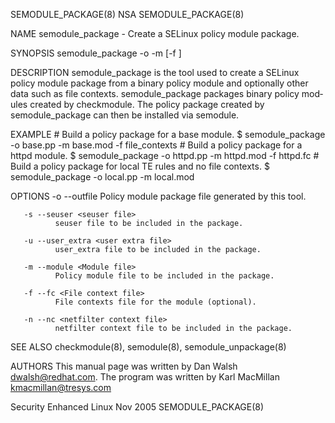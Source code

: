 SEMODULE_PACKAGE(8)                                                                                  NSA                                                                                  SEMODULE_PACKAGE(8)



NAME
       semodule_package - Create a SELinux policy module package.


SYNOPSIS
       semodule_package -o <output file> -m <module> [-f <file contexts>]

DESCRIPTION
       semodule_package is the tool used to create a SELinux policy module package from a binary policy module and optionally other data such as file contexts.  semodule_package packages binary policy mod‐
       ules created by checkmodule.  The policy package created by semodule_package can then be installed via semodule.


EXAMPLE
       # Build a policy package for a base module.
       $ semodule_package -o base.pp -m base.mod -f file_contexts
       # Build a policy package for a httpd module.
       $ semodule_package -o httpd.pp -m httpd.mod -f httpd.fc
       # Build a policy package for local TE rules and no file contexts.
       $ semodule_package -o local.pp -m local.mod


OPTIONS
       -o --outfile <output file>
              Policy module package file generated by this tool.

       -s --seuser <seuser file>
              seuser file to be included in the package.

       -u --user_extra <user extra file>
              user_extra file to be included in the package.

       -m --module <Module file>
              Policy module file to be included in the package.

       -f --fc <File context file>
              File contexts file for the module (optional).

       -n --nc <netfilter context file>
              netfilter context file to be included in the package.


SEE ALSO
       checkmodule(8), semodule(8), semodule_unpackage(8)

AUTHORS
       This manual page was written by Dan Walsh <dwalsh@redhat.com>.
       The program was written by Karl MacMillan <kmacmillan@tresys.com>



Security Enhanced Linux                                                                            Nov 2005                                                                               SEMODULE_PACKAGE(8)
